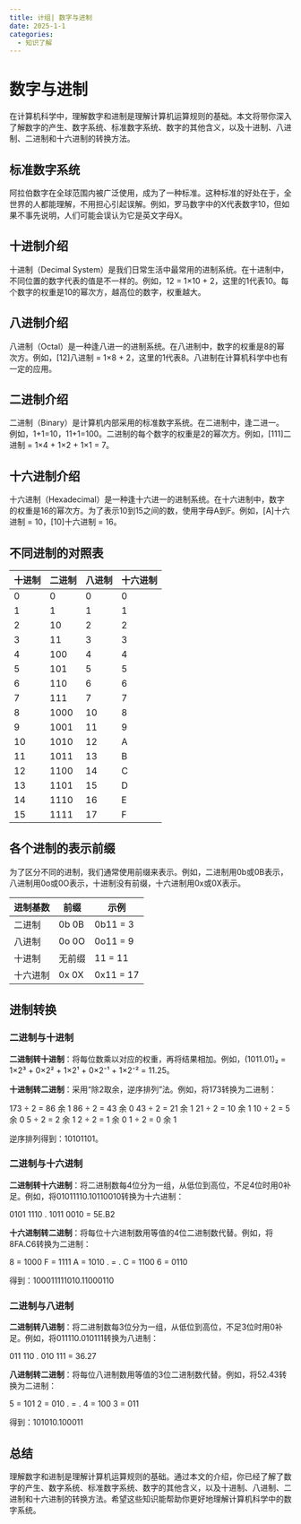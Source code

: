 ```yaml
---
title: 计组| 数字与进制
date: 2025-1-1
categories: 
  - 知识了解
---
```

# 数字与进制

在计算机科学中，理解数字和进制是理解计算机运算规则的基础。本文将带你深入了解数字的产生、数字系统、标准数字系统、数字的其他含义，以及十进制、八进制、二进制和十六进制的转换方法。







## 标准数字系统

阿拉伯数字在全球范围内被广泛使用，成为了一种标准。这种标准的好处在于，全世界的人都能理解，不用担心引起误解。例如，罗马数字中的Ⅹ代表数字10，但如果不事先说明，人们可能会误认为它是英文字母X。



## 十进制介绍

十进制（Decimal System）是我们日常生活中最常用的进制系统。在十进制中，不同位置的数字代表的值是不一样的。例如，12 = 1×10 + 2，这里的1代表10。每个数字的权重是10的幂次方，越高位的数字，权重越大。



## 八进制介绍

八进制（Octal）是一种逢八进一的进制系统。在八进制中，数字的权重是8的幂次方。例如，[12]八进制 = 1×8 + 2，这里的1代表8。八进制在计算机科学中也有一定的应用。



## 二进制介绍

二进制（Binary）是计算机内部采用的标准数字系统。在二进制中，逢二进一。例如，1+1=10，11+1=100。二进制的每个数字的权重是2的幂次方。例如，[111]二进制 = 1×4 + 1×2 + 1×1 = 7。



## 十六进制介绍

十六进制（Hexadecimal）是一种逢十六进一的进制系统。在十六进制中，数字的权重是16的幂次方。为了表示10到15之间的数，使用字母A到F。例如，[A]十六进制 = 10，[10]十六进制 = 16。



## 不同进制的对照表

| 十进制 | 二进制 | 八进制 | 十六进制 |
| ------ | ------ | ------ | -------- |
| 0      | 0      | 0      | 0        |
| 1      | 1      | 1      | 1        |
| 2      | 10     | 2      | 2        |
| 3      | 11     | 3      | 3        |
| 4      | 100    | 4      | 4        |
| 5      | 101    | 5      | 5        |
| 6      | 110    | 6      | 6        |
| 7      | 111    | 7      | 7        |
| 8      | 1000   | 10     | 8        |
| 9      | 1001   | 11     | 9        |
| 10     | 1010   | 12     | A        |
| 11     | 1011   | 13     | B        |
| 12     | 1100   | 14     | C        |
| 13     | 1101   | 15     | D        |
| 14     | 1110   | 16     | E        |
| 15     | 1111   | 17     | F        |



## 各个进制的表示前缀

为了区分不同的进制，我们通常使用前缀来表示。例如，二进制用0b或0B表示，八进制用0o或0O表示，十进制没有前缀，十六进制用0x或0X表示。

| 进制基数 | 前缀   | 示例      |
| -------- | ------ | --------- |
| 二进制   | 0b 0B  | 0b11 = 3  |
| 八进制   | 0o 0O  | 0o11 = 9  |
| 十进制   | 无前缀 | 11 = 11   |
| 十六进制 | 0x 0X  | 0x11 = 17 |

## 进制转换

###  二进制与十进制

**二进制转十进制**：将每位数乘以对应的权重，再将结果相加。例如，(1011.01)₂ = 1×2³ + 0×2² + 1×2¹ + 0×2⁻¹ + 1×2⁻² = 11.25。

**十进制转二进制**：采用“除2取余，逆序排列”法。例如，将173转换为二进制：

173 ÷ 2 = 86 余 1
86 ÷ 2 = 43 余 0
43 ÷ 2 = 21 余 1
21 ÷ 2 = 10 余 1
10 ÷ 2 = 5 余 0
5 ÷ 2 = 2 余 1
2 ÷ 2 = 1 余 0
1 ÷ 2 = 0 余 1

逆序排列得到：10101101。

### 二进制与十六进制

**二进制转十六进制**：将二进制数每4位分为一组，从低位到高位，不足4位时用0补足。例如，将01011110.10110010转换为十六进制：

0101 1110 . 1011 0010 = 5E.B2

**十六进制转二进制**：将每位十六进制数用等值的4位二进制数代替。例如，将8FA.C6转换为二进制：

8 = 1000
F = 1111
A = 1010
. = .
C = 1100
6 = 0110

得到：100011111010.11000110

###  二进制与八进制

**二进制转八进制**：将二进制数每3位分为一组，从低位到高位，不足3位时用0补足。例如，将011110.010111转换为八进制：

011 110 . 010 111 = 36.27

**八进制转二进制**：将每位八进制数用等值的3位二进制数代替。例如，将52.43转换为二进制：

5 = 101
2 = 010
. = .
4 = 100
3 = 011

得到：101010.100011

## 总结

理解数字和进制是理解计算机运算规则的基础。通过本文的介绍，你已经了解了数字的产生、数字系统、标准数字系统、数字的其他含义，以及十进制、八进制、二进制和十六进制的转换方法。希望这些知识能帮助你更好地理解计算机科学中的数字系统。
